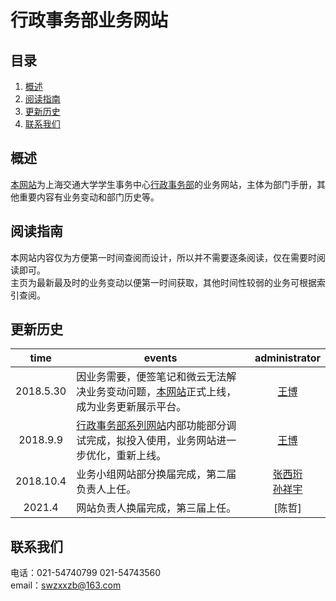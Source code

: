 行政事务部业务网站  
======

目录
----
1. [概述](#概述)  
2. [阅读指南](#阅读指南)  
3. [更新历史](#更新历史)
4. [联系我们](#联系我们)  

概述  
-----
[本网站](https://affairs-group.github.io/affairs-group/)为上海交通大学学生事务中心[行政事务部](xingzhengbu.group)的业务网站，主体为部门手册，其他重要内容有业务变动和部门历史等。

阅读指南  
-----
本网站内容仅为方便第一时间查阅而设计，所以并不需要逐条阅读，仅在需要时阅读即可。  
主页为最新最及时的业务变动以便第一时间获取，其他时间性较弱的业务可根据索引查阅。

更新历史
-----
| time  | events |administrator|
|:-------:|---|:-------:|
| 2018.5.30  |因业务需要，便签笔记和微云无法解决业务变动问题，[本网站](https://affairs-group.github.io/)正式上线，成为业务更新展示平台。 | [王博](https://github.com/wangbo-sjtu)|
| 2018.9.9  | [行政事务部系列网站](xingzhengbu.group)内部功能部分调试完成，拟投入使用，业务网站进一步优化，重新上线。| [王博](https://github.com/wangbo-sjtu)|
|2018.10.4|业务小组网站部分换届完成，第二届负责人上任。|[张西珩](https://github.com/EvoEcho)<br/>[孙祥宇](https://github.com/sunxiangyudiyi)|
|2021.4|网站负责人换届完成，第三届上任。|[陈哲]|

联系我们  
-----
电话：021-54740799 021-54743560  
email：swzxxzb@163.com
